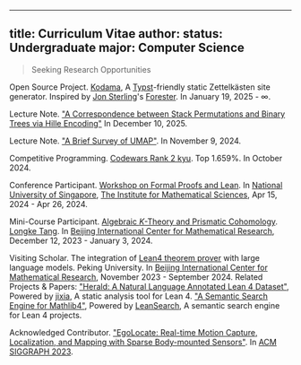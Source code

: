 
---
title: Curriculum Vitae
author: [](/kokic.md)
status: Undergraduate
major: Computer Science
---

<link link rel="stylesheet" href="./assets/cv-style.css">

> Seeking Research Opportunities

Open Source Project. [Kodama](https://github.com/kokic/kodama), A [Typst](https://typst.app/)-friendly static Zettelkästen site generator. Inspired by [Jon Sterling](https://www.jonmsterling.com/index/index.xml)'s [Forester](https://www.forester-notes.org/index/index.xml). In January 19, 2025 - $\infty$. 

Lecture Note. ["A Correspondence between Stack Permutations and Binary Trees via Hille Encoding"](https://kokic.github.io/assets/publications/A%20Correspondence%20between%20Stack%20Permutations%20and%20Binary%20Trees%20via%20Hille%20Encoding.pdf) In December 10, 2025. 

Lecture Note. ["A Brief Survey of UMAP"](https://kokic.github.io/assets/publications/A%20Brief%20Survey%20of%20UMAP.pdf). In  November 9, 2024. 

Competitive Programming. [Codewars Rank 2 kyu](https://www.codewars.com/users/kokic). Top 1.659%. In October 2024. 

Conference Participant. [Workshop on Formal Proofs and Lean](https://ims.nus.edu.sg/events/formalproofslean/). In [National University of Singapore](https://www.nus.edu.sg/), [The Institute for Mathematical Sciences](https://ims.nus.edu.sg/), Apr 15, 2024 - Apr 26, 2024. 

Mini-Course Participant. [Algebraic $K$-Theory and Prismatic Cohomology](https://bicmr.pku.edu.cn/content/show/70-3167.html?catid=KiQhKyYs).  [Longke Tang](https://web.math.princeton.edu/~longket/). In [Beijing International Center for Mathematical Research][bicmr], December 12, 2023 - January 3, 2024. 

Visiting Scholar. The integration of [Lean4 theorem prover](https://lean-lang.org/) with large language models. Peking University. In [Beijing International Center for Mathematical Research][bicmr], November 2023 - September 2024. Related Projects & Papers: ["Herald: A Natural Language Annotated Lean 4 Dataset"](https://arxiv.org/abs/2410.10878v2), Powered by [jixia](https://github.com/frenzymath/jixia), A static analysis tool for Lean 4. ["A Semantic Search Engine for Mathlib4"](https://arxiv.org/abs/2403.13310), Powered by [LeanSearch](https://github.com/frenzymath/LeanSearch), A semantic search engine for Lean 4 projects. 

Acknowledged Contributor. ["EgoLocate: Real-time Motion Capture, Localization, and Mapping with Sparse Body-mounted Sensors"](https://dl.acm.org/doi/10.1145/3592099). In [ACM SIGGRAPH 2023](https://s2023.siggraph.org/). 

[bicmr]: https://bicmr.pku.edu.cn
